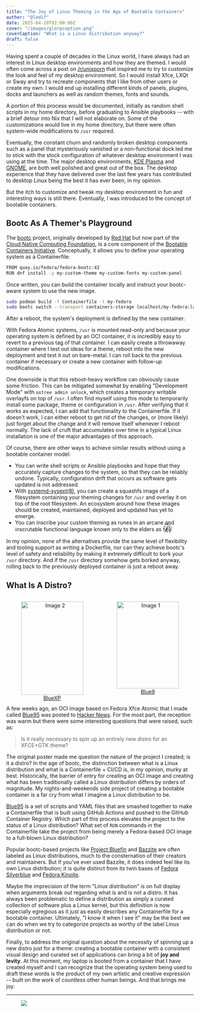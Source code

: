 ```yaml
---
title: "The Joy of Linux Theming in the Age of Bootable Containers"
author: "@ledif"
date: 2025-04-20T02:00:00Z
cover: "/images/glorpception.png"
coverCaption: "What is a Linux distribution anyway?"
draft: false
---
```


Having spent a couple of decades in the Linux world, I have always had an interest in Linux desktop environments and how they are themed.
I would often come across a post on [/r/unixporn](https://reddit.com/r/unixporn) that inspired me to try to customize the look and feel of my desktop environment. So I would install Xfce, LXQt or Sway and try to recreate components that I like from other users or create my own. I would end up installing different kinds of panels, plugins, docks and launchers as well as random themes, fonts and sounds.

A portion of this process would be documented, initially as random shell scripts in my home directory, before graduating to Ansible playbooks -- with a brief detour into Nix that I will not elaborate on. Some of the customizations would live in my home directory, but there were often system-wide modifications to `/usr` required.

Eventually, the constant churn and randomly broken desktop components such as a panel that mysteriously vanished or a non-functional dock led me to stick with the stock configuration of whatever desktop environment I was using at the time.
The major desktop environments, [KDE Plasma](https://kde.org) and [GNOME](https://www.gnome.org), are both well polished and great out of the box. The desktop experience that they have delivered over the last few years has contributed to desktop Linux being the best it has ever been, in my opinion.

But the itch to customize and tweak my desktop environment in fun and interesting ways is still there. Eventually, I was introduced to the concept of bootable containers.

## Bootc As A Themer's Playground

The [bootc](https://github.com/bootc-dev/bootc) project, originally developed by [Red Hat](https://www.redhat.com) but now part of the [Cloud Native Computing Foundation](https://www.cncf.io/), is a core component of the [Bootable Containers Initiative](https://containers.github.io/bootable/). Conceptually, it allows you to define your operating system as a Containerfile:

```bash
FROM quay.io/fedora/fedora-bootc:42
RUN dnf install -y my-custom-theme my-custom-fonts my-custom-panel
```


Once written, you can build the container locally and instruct your bootc-aware system to use the new image.


```bash
sudo podman build -f Containerfile -t my-fedora
sudo bootc switch --transport containers-storage localhost/my-fedora:latest

```

After a reboot, the system's deployment is defined by the new container.

With Fedora Atomic systems, `/usr` is mounted read-only and because your operating system is defined by an OCI container, it is incredibly easy to revert to a previous tag of that container. I can easily create a throwaway container where I test out ideas for a theme, reboot into the new deployment and test it out on bare-metal. I can roll back to the previous container if necessary or create a new container with follow-up modifications.

One downside is that this reboot-heavy workflow can obviously cause some friction. This can be mitigated somewhat by enabling "Development Mode" with `ostree admin unlock`, which creates a temporary writable overlayfs on top of `/usr`. I often find myself using this mode to temporarily install some package, theme or configuration in `/usr`. After verifying that it works as expected, I can add that functionality to the Containerfile. If it doesn't work, I can either reboot to get rid of the changes, or (more likely) just forget about the change and it will remove itself whenever I reboot normally. The lack of cruft that accumulates over time in a typical Linux installation is one of the major advantages of this approach.

Of course, there are other ways to achieve similar results without using a bootable container model:
- You can write shell scripts or Ansible playbooks and hope that they accurately capture changes to the system, so that they can be reliably undone. Typically, configuration drift that occurs as software gets updated is not addressed.
- With [systemd-sysext(8)](https://www.freedesktop.org/software/systemd/man/latest/systemd-sysext.html), you can create a squashfs image of a filesystem containing your theming changes for `/usr` and overlay it on top of the root filesystem. An ecosystem around how these images should be created, maintained, deployed and updated has yet to emerge.
- You can inscribe your custom theming as runes in an arcane and inscrutable functional language known only to the elders as N̸̘̏͑̕͝į̸̈́̂x̸͙̑̅̒.

In my opinion, none of the alternatives provide the same level of flexibility and tooling support as writing a Dockerfile, nor can they achieve bootc's level of safety and reliability by making it extremely difficult to bork your `/usr` directory. And if the `/usr` directory somehow gets borked anyway, rolling back to the previously deployed container is just a reboot away.

## What Is A Distro?

<div style="display: flex; justify-content: space-between; gap: 10px; text-align: center;">
  <figure style="width: 48%;">
    <a href="/images/bluexp.png"><img src="/images/bluexp.png" alt="Image 2" style="width: 100%; object-fit: cover;"></a>
    <figcaption><a href="https://github.com/winblues/bluexp">BlueXP</a></figcaption>
  </figure>
  <figure style="width: 48%;">
    <a href="/images/blue9.png"><img src="/images/blue9.png" alt="Image 1" style="width: 100%; height: 234px; object-fit: cover;"></a>
    <figcaption><a href="https://github.com/winblues/blue9">Blue9</a></figcaption>
  </figure>
</div>

A few weeks ago, an OCI image based on Fedora Xfce Atomic that I made called [Blue95](https://github.com/winblues/blue95) was posted to [Hacker News](https://news.ycombinator.com/item?id=43524937). For the most part, the reception was warm but there were some interesting questions that were raised, such as:

> Is it really necessary to spin up an entirely new distro for an XFCE+GTK theme?


The original poster made me question the nature of the project I created; is it a distro? In the age of bootc, the distinction between what is a Linux distribution and what is a Containerfile + CI/CD is, in my opinion, murky at best. Historically, the barrier of entry for creating an OCI image and creating what has been traditionally called a Linux distribution differs by orders of magnitude. My nights-and-weekends side project of creating a bootable container is a far cry from what I imagine a Linux distribution to be.

[Blue95](https://blues.win/95) is a set of scripts and YAML files that are smashed together to make a Containerfile that is built using GitHub Actions and pushed to the GitHub Container Registry. Which part of this process elevates the project to the status of a Linux distribution? What set of `RUN` commands in the Containerfile take the project from being merely a Fedora-based OCI image to a full-blown Linux distribution?

Popular bootc-based projects like [Project Bluefin](https://projectbluefin.io) and [Bazzite](https://bazzite.gg) are often labeled as Linux distributions, much to the consternation of their creators and maintainers. But if you've ever used Bazzite, it does indeed feel like its own Linux distribution; it is quite distinct from its twin bases of [Fedora Silverblue](https://fedoraproject.org/atomic-desktops/silverblue/) and [Fedora Kinoite](https://fedoraproject.org/atomic-desktops/kinoite/).

Maybe the imprecision of the term "Linux distribution" is on full display when arguments break out regarding what is and is not a distro. It has always been problematic to define a distribution as simply a curated collection of software plus a Linux kernel, but this definition is now especially egregious as it just as easily describes any Containerfile for a bootable container. Ultimately, "I know it when I see it" may be the best we can do when we try to categorize projects as worthy of the label Linux distribution or not.

Finally, to address the original question about the necessity of spinning up a new distro just for a theme: creating a bootable container with a consistent visual design and curated set of applications can bring a bit of **joy and levity**. At this moment, my laptop is booted from a container that I have created myself and I can recognize that the operating system being used to draft these words is the product of my own artistic and creative expression -- built on the work of countless other human beings. And that brings me joy.

---

<figure>
<a href="/images/ty4reading.png"><img src="/images/ty4reading.png" /></a>
</figure>
